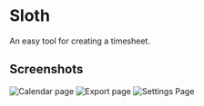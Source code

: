 
# Sloth

An easy tool for creating a timesheet.

## Screenshots

![Calendar page](https://i.imgur.com/rcgoozV.png)
![Export page](https://i.imgur.com/K7irr49.png)
![Settings Page](https://i.imgur.com/TYaN4y1.png)
